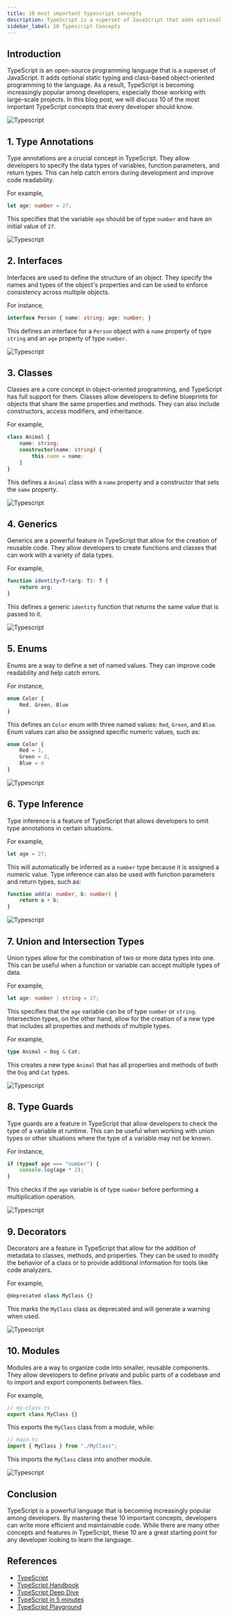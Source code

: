 ```yaml
---
title: 10 most important typescript concepts
description: TypeScript is a superset of JavaScript that adds optional static typing and class-based object-oriented programming. It's gaining popularity among developers, particularly for large-scale projects. This post covers 10 essential TypeScript concepts for developers to master.
sidebar_label: 10 Typescript Concepts
---
```


## Introduction

TypeScript is an open-source programming language that is a superset of JavaScript. It adds optional static typing and class-based object-oriented programming to the language. As a result, TypeScript is becoming increasingly popular among developers, especially those working with large-scale projects. In this blog post, we will discuss 10 of the most important TypeScript concepts that every developer should know.

![Typescript](../images/10-most-important-typescript-concepts/1-What-is-Typescript.png)

## 1. Type Annotations

Type annotations are a crucial concept in TypeScript. They allow developers to specify the data types of variables, function parameters, and return types. This can help catch errors during development and improve code readability. 

For example, 

```typescript
let age: number = 27; 
```

This specifies that the variable `age` should be of type `number` and have an initial value of `27`.

![Typescript](../images/10-most-important-typescript-concepts/2-Type-Annotations.png)

## 2. Interfaces

Interfaces are used to define the structure of an object. They specify the names and types of the object's properties and can be used to enforce consistency across multiple objects. 

For instance, 
```typescript
interface Person { name: string; age: number; }
``` 
This defines an interface for a `Person` object with a `name` property of type `string` and an `age` property of type `number`.

![Typescript](../images/10-most-important-typescript-concepts/3-Interfaces.png)


## 3. Classes

Classes are a core concept in object-oriented programming, and TypeScript has full support for them. Classes allow developers to define blueprints for objects that share the same properties and methods. They can also include constructors, access modifiers, and inheritance. 

For example, 
```typescript
class Animal { 
    name: string; 
    constructor(name: string) { 
        this.name = name; 
    } 
}
``` 
This defines a `Animal` class with a `name` property and a constructor that sets the `name` property.

![Typescript](../images/10-most-important-typescript-concepts/4-Classes.png)

## 4. Generics

Generics are a powerful feature in TypeScript that allow for the creation of reusable code. They allow developers to create functions and classes that can work with a variety of data types. 

For example, 
```typescript 
function identity<T>(arg: T): T { 
    return arg; 
}
``` 

This defines a generic `identity` function that returns the same value that is passed to it.

![Typescript](../images/10-most-important-typescript-concepts/5-Generics.png)

## 5. Enums

Enums are a way to define a set of named values. They can improve code readability and help catch errors. 

For instance, 
```typescript
enum Color { 
    Red, Green, Blue 
}
``` 

This defines an `Color` enum with three named values: `Red`, `Green`, and `Blue`. Enum values can also be assigned specific numeric values, such as:
```typescript 
enum Color { 
    Red = 1, 
    Green = 2, 
    Blue = 4 
}
```

![Typescript](../images/10-most-important-typescript-concepts/6-Enums.png)


## 6. Type Inference

Type inference is a feature of TypeScript that allows developers to omit type annotations in certain situations. 

For example, 
```typescript
let age = 27;
```
This will automatically be inferred as a `number` type because it is assigned a numeric value. Type inference can also be used with function parameters and return types, such as: 

```typescript 
function add(a: number, b: number) { 
    return a + b; 
}
```

![Typescript](../images/10-most-important-typescript-concepts/7-Type-Inference.png)

## 7. Union and Intersection Types

Union types allow for the combination of two or more data types into one. This can be useful when a function or variable can accept multiple types of data. 

For example, 
```typescript
let age: number | string = 27;
```

This specifies that the `age` variable can be of type `number` or `string`. Intersection types, on the other hand, allow for the creation of a new type that includes all properties and methods of multiple types. 

For example, 

```typescript 
type Animal = Dog & Cat;
``` 

This creates a new type `Animal` that has all properties and methods of both the `Dog` and `Cat` types.

![Typescript](../images/10-most-important-typescript-concepts/8-Union-and-Intersection-Types.png)

## 8. Type Guards

Type guards are a feature in TypeScript that allow developers to check the type of a variable at runtime. This can be useful when working with union types or other situations where the type of a variable may not be known. 

For instance, 

```typescript
if (typeof age === "number") { 
    console.log(age * 2); 
}
```
This checks if the `age` variable is of type `number` before performing a multiplication operation.

![Typescript](../images/10-most-important-typescript-concepts/9-Type-Guards.png)

## 9. Decorators

Decorators are a feature in TypeScript that allow for the addition of metadata to classes, methods, and properties. They can be used to modify the behavior of a class or to provide additional information for tools like code analyzers. 

For example, 
```typescript 
@deprecated class MyClass {}
```

This marks the `MyClass` class as deprecated and will generate a warning when used.

![Typescript](../images/10-most-important-typescript-concepts/10-Decorators.png)

## 10. Modules

Modules are a way to organize code into smaller, reusable components. They allow developers to define private and public parts of a codebase and to import and export components between files. 

For example, 

```typescript
// my-class.ts
export class MyClass {}
```

This exports the `MyClass` class from a module, while: 

```typescript 
// main.ts
import { MyClass } from "./MyClass";
``` 

This imports the `MyClass` class into another module.

![Typescript](../images/10-most-important-typescript-concepts/11-Modules.png)

## Conclusion

TypeScript is a powerful language that is becoming increasingly popular among developers. By mastering these 10 important concepts, developers can write more efficient and maintainable code. While there are many other concepts and features in TypeScript, these 10 are a great starting point for any developer looking to learn the language.

## References

- [TypeScript](https://www.typescriptlang.org/)
- [TypeScript Handbook](https://www.typescriptlang.org/docs/handbook/intro.html)
- [TypeScript Deep Dive](https://basarat.gitbook.io/typescript/)
- [TypeScript in 5 minutes](https://www.typescriptlang.org/docs/handbook/typescript-in-5-minutes.html)
- [TypeScript Playground](https://www.typescriptlang.org/play)